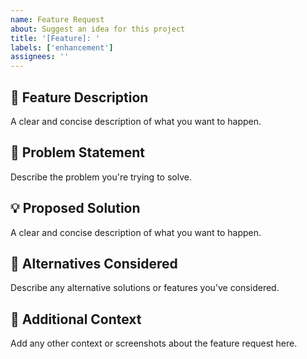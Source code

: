 ```yaml
---
name: Feature Request
about: Suggest an idea for this project
title: '[Feature]: '
labels: ['enhancement']
assignees: ''
---
```


## 🚀 Feature Description

A clear and concise description of what you want to happen.

## 🤔 Problem Statement

Describe the problem you're trying to solve.

## 💡 Proposed Solution

A clear and concise description of what you want to happen.

## 🔄 Alternatives Considered

Describe any alternative solutions or features you've considered.

## 📝 Additional Context

Add any other context or screenshots about the feature request here.
